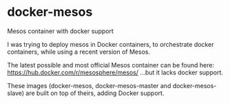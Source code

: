 # docker-mesos
Mesos container with docker support


I was trying to deploy mesos in Docker containers, to orchestrate docker containers, while using a recent version of Mesos.


The latest possible and most official Mesos container can be found here:
https://hub.docker.com/r/mesosphere/mesos/
...but it lacks docker support.


These images (docker-mesos, docker-mesos-master and docker-mesos-slave) are built on top of theirs, adding Docker support.
